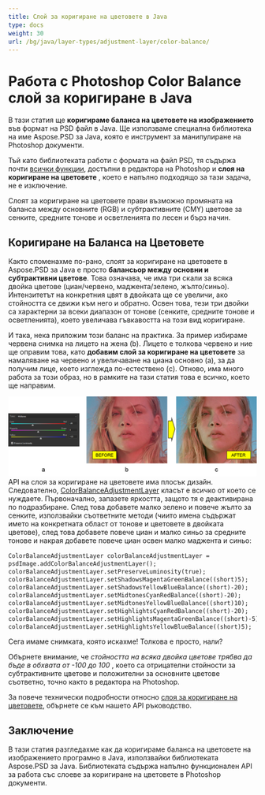 ```yaml
---
title: Слой за коригиране на цветовете в Java
type: docs
weight: 30
url: /bg/java/layer-types/adjustment-layer/color-balance/
---
```


# Работа с Photoshop Color Balance слой за коригиране в Java

В тази статия ще **коригираме баланса на цветовете на изображението** във формат на PSD файл в Java. Ще използваме специална библиотека на име Aspose.PSD за Java, която е инструмент за манипулиране на Photoshop документи.

Тъй като библиотеката работи с формата на файл PSD, тя съдържа почти [всички функции](https://docs.aspose.com/psd/java/features/), достъпни в редактора на Photoshop и **слоя на коригиране на цветовете** , което е напълно подходящо за тази задача, не е изключение.

Слоят за коригиране на цветовете прави възможно промяната на баланса между основните (RGB) и субтрактивните (CMY) цветове за сенките, средните тонове и осветленията по лесен и бърз начин.

## Коригиране на Баланса на Цветовете

Както споменахме по-рано, слоят за коригиране на цветовете в Aspose.PSD за Java е просто **балансьор между основни и субтрактивни цветове**. Това означава, че има три скали за всяка двойка цветове (циан/червено, маджента/зелено, жълто/синьо). Интензитетът на конкретния цвят в двойката ще се увеличи, ако стойността се движи към него и обратно. Освен това, тези три двойки са характерни за всеки диапазон от тонове (сенките, средните тонове и осветленията), което увеличава гъвкавостта на този вид коригиране.

И така, нека приложим този баланс на практика. За пример избираме червена снимка на лицето на жена (b). Лицето е толкова червено и ние ще оправим това, като **добавим слой за коригиране на цветовете** за намаляване на червено и увеличаване на циана основно (a), за да получим лице, което изглежда по-естествено (c). Отново, има много работа за този образ, но в рамките на тази статия това е всичко, което ще направим.

![Пример за слой за коригиране на цветовете](color-balance-adjustment-layer-example-figure-1.png) API на слоя за коригиране на цветовете има плосък дизайн. Следователно, [ColorBalanceAdjustmentLayer](https://reference.aspose.com/psd/java/com.aspose.psd.fileformats.psd.layers.adjustmentlayers/colorbalanceadjustmentlayer) класът е всичко от което се нуждаете. Първоначално, запазете яркостта, защото тя е деактивирана по подразбиране. След това добавете малко зелено и повече жълто за сенките, използвайки съответните методи (чиито имена съдържат името на конкретната област от тонове и цветовете в двойката цветове), след това добавете повече циан и малко синьо за средните тонове и накрая добавете повече циан освен малко маджента и синьо:

    ColorBalanceAdjustmentLayer colorBalanceAdjustmentLayer = psdImage.addColorBalanceAdjustmentLayer();
    colorBalanceAdjustmentLayer.setPreserveLuminosity(true);
    colorBalanceAdjustmentLayer.setShadowsMagentaGreenBalance((short)5);
    colorBalanceAdjustmentLayer.setShadowsYellowBlueBalance((short)-20);
    colorBalanceAdjustmentLayer.setMidtonesCyanRedBalance((short)-20);
    colorBalanceAdjustmentLayer.setMidtonesYellowBlueBalance((short)10);
    colorBalanceAdjustmentLayer.setHighlightsCyanRedBalance((short)-20);
    colorBalanceAdjustmentLayer.setHighlightsMagentaGreenBalance((short)-5);
    colorBalanceAdjustmentLayer.setHighlightsYellowBlueBalance((short)5);

Сега имаме снимката, която искахме! Толкова е просто, нали?

Обърнете внимание, че _стойността на всяка двойка цветове трябва да бъде в обхвата от -100 до 100_ , което са отрицателни стойности за субтрактивните цветове и положителни за основните цветове съответно, точно както в редактора на Photoshop.

За повече технически подробности относно [слоя за коригиране на цветовете](https://reference.aspose.com/psd/java/com.aspose.psd.fileformats.psd.layers.adjustmentlayers/colorbalanceadjustmentlayer), обърнете се към нашето API ръководство.

## Заключение

В тази статия разгледахме как да коригираме баланса на цветовете на изображението програмно в Java, използвайки библиотеката Aspose.PSD за Java. Библиотеката съдържа напълно функционален API за работа със слоеве за коригиране на цветовете в Photoshop документи.
